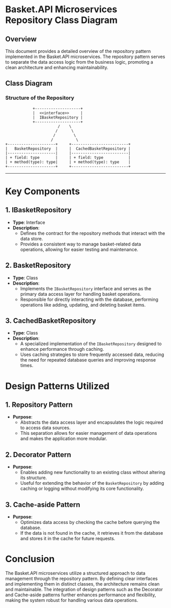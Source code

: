 # Basket.API Microservices Repository Class Diagram

## Overview
This document provides a detailed overview of the repository pattern implemented in the Basket.API microservices. The repository pattern serves to separate the data access logic from the business logic, promoting a clean architecture and enhancing maintainability.

## Class Diagram

### Structure of the Repository

```plaintext
            +--------------------+
            |  <<interface>>     |
            |  IBasketRepository |
            +--------------------+
                       /    \
                      /      \
                     /        \
                    /          \
+---------------------+     +-------------------------+
|   BasketRepository  |     |  CachedBasketRepository |
|---------------------|     |-------------------------|
| + field: type       |     | + field: type           |
| + method(type): type|     | + method(type): type    |
+---------------------+     +-------------------------+
```

---
# Key Components

## 1. IBasketRepository
- **Type**: Interface
- **Description**:
  - Defines the contract for the repository methods that interact with the data store.
  - Provides a consistent way to manage basket-related data operations, allowing for easier testing and maintenance.

## 2. BasketRepository
- **Type**: Class
- **Description**:
  - Implements the `IBasketRepository` interface and serves as the primary data access layer for handling basket operations.
  - Responsible for directly interacting with the database, performing operations like adding, updating, and deleting basket items.

## 3. CachedBasketRepository
- **Type**: Class
- **Description**:
  - A specialized implementation of the `IBasketRepository` designed to enhance performance through caching.
  - Uses caching strategies to store frequently accessed data, reducing the need for repeated database queries and improving response times.

# Design Patterns Utilized

## 1. Repository Pattern
- **Purpose**:
  - Abstracts the data access layer and encapsulates the logic required to access data sources.
  - This separation allows for easier management of data operations and makes the application more modular.

## 2. Decorator Pattern
- **Purpose**:
  - Enables adding new functionality to an existing class without altering its structure.
  - Useful for extending the behavior of the `BasketRepository` by adding caching or logging without modifying its core functionality.

## 3. Cache-aside Pattern
- **Purpose**:
  - Optimizes data access by checking the cache before querying the database.
  - If the data is not found in the cache, it retrieves it from the database and stores it in the cache for future requests.

# Conclusion
The Basket.API microservices utilize a structured approach to data management through the repository pattern. By defining clear interfaces and implementing them in distinct classes, the architecture remains clean and maintainable. The integration of design patterns such as the Decorator and Cache-aside patterns further enhances performance and flexibility, making the system robust for handling various data operations.